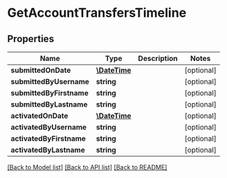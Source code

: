 # GetAccountTransfersTimeline

## Properties
Name | Type | Description | Notes
------------ | ------------- | ------------- | -------------
**submittedOnDate** | [**\DateTime**](\DateTime.md) |  | [optional] 
**submittedByUsername** | **string** |  | [optional] 
**submittedByFirstname** | **string** |  | [optional] 
**submittedByLastname** | **string** |  | [optional] 
**activatedOnDate** | [**\DateTime**](\DateTime.md) |  | [optional] 
**activatedByUsername** | **string** |  | [optional] 
**activatedByFirstname** | **string** |  | [optional] 
**activatedByLastname** | **string** |  | [optional] 

[[Back to Model list]](../../README.md#documentation-for-models) [[Back to API list]](../../README.md#documentation-for-api-endpoints) [[Back to README]](../../README.md)

